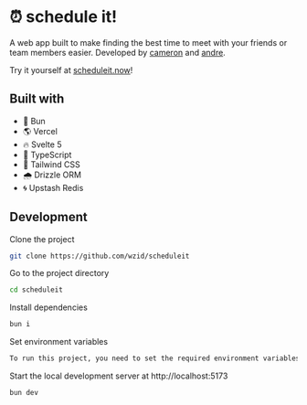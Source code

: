# ⏰ schedule it!

A web app built to make finding the best time to meet with your friends or team members easier. Developed by [cameron](https://github.com/wzid) and [andre](https://github.com/aelew).

Try it yourself at [scheduleit.now](https://scheduleit.now)!

## Built with

- 🥟 Bun
- 🌎 Vercel
- 🔥 Svelte 5
- 🧩 TypeScript
- 🎨 Tailwind CSS
- 🌧️ Drizzle ORM
- 🌀 Upstash Redis

## Development

Clone the project

```bash
git clone https://github.com/wzid/scheduleit
```

Go to the project directory

```bash
cd scheduleit
```

Install dependencies

```bash
bun i
```

Set environment variables

```bash
To run this project, you need to set the required environment variables. Copy `.env.example` into a new file called `.env` and fill in the values.
```

Start the local development server at http://localhost:5173

```bash
bun dev
```
